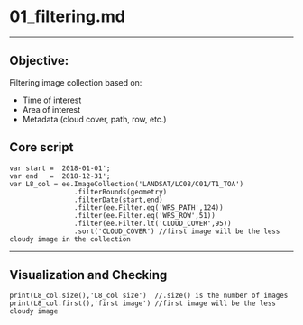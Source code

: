 # 01_filtering.md
------------------------------------------------------------------------------------------------
## Objective:
Filtering image collection based on: 
- Time of interest
- Area of interest
- Metadata (cloud cover, path, row, etc.)

## Core script
```
var start = '2018-01-01';
var end   = '2018-12-31';
var L8_col = ee.ImageCollection('LANDSAT/LC08/C01/T1_TOA')
                .filterBounds(geometry)
                .filterDate(start,end)
                .filter(ee.Filter.eq('WRS_PATH',124))
                .filter(ee.Filter.eq('WRS_ROW',51))
                .filter(ee.Filter.lt('CLOUD_COVER',95))
                .sort('CLOUD_COVER') //first image will be the less cloudy image in the collection

```
------------------------------------------------------------------------------------------------
## Visualization and Checking
```
print(L8_col.size(),'L8_col size')  //.size() is the number of images
print(L8_col.first(),'first image') //first image will be the less cloudy image
```

